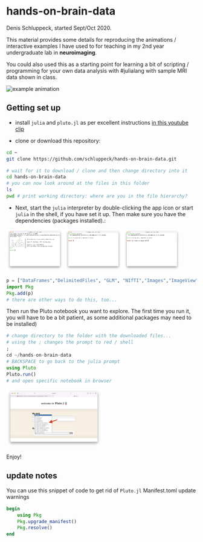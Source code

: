 # hands-on-brain-data

Denis Schluppeck, started Sept/Oct 2020.

This material provides some details for reproducing the animations / interactive examples I have used to for teaching in my 2nd year undergraduate lab in **neuroimaging**. 

You could also used this as a starting point for learning a bit of scripting / programming for your  own data analysis with #julialang with sample MRI data shown in class.

<img src="julia-gif.gif" alt="example animation"> 

## Getting set up

- install `julia` and `pluto.jl` as per excellent instructions [in this youtube clip](https://www.youtube.com/watch?v=OOjKEgbt8AI&list=PLP8iPy9hna6Q2Kr16aWPOKE0dz9OnsnIJ&index=21&t=204s)

- clone or download this repository:
```bash
cd ~
git clone https://github.com/schluppeck/hands-on-brain-data.git
```
```bash
# wait for it to download / clone and then change directory into it
cd hands-on-brain-data
# you can now look around at the files in this folder
ls
pwd # print working directory: where are you in the file hierarchy?
```

- Next, start the `julia` interpreter by double-clicking the app icon or start `julia` in the shell, if you have set it up. Then make sure you have the dependencies (packages installed).:

<img src="./julia.png" width="30%"/> <img src="./julia-shell.png" width="30%"/>  <img src="./julia-cd.png" width="30%"/>


```julia
p = ["DataFrames","DelimitedFiles", "GLM", "NIfTI","Images","ImageView","Plots","Pluto","PlutoUI","StatsPlots"]
import Pkg
Pkg.add(p)
# there are other ways to do this, too...
```

Then run the Pluto notebook you want to explore. The first time you run it, you will have to be a bit patient, as some additional packages may need to be installed)

```julia
# change directory to the folder with the downloaded files...
# using the ; changes the prompt to red / shell
;  
cd ~/hands-on-brain-data
# BACKSPACE to go back to the julia prompt
using Pluto
Pluto.run()
# and open specific notebook in browser
```

<img src="./pluto-notebook.png" width="50%"/>


Enjoy!

## update notes

You can use this snippet of code to get rid of `Pluto.jl` Manifest.toml update warnings

```julia
begin
    using Pkg 
    Pkg.upgrade_manifest()
    Pkg.resolve()
end
```


